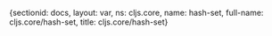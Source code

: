 {sectionid: docs, layout: var, ns: cljs.core, name: hash-set, full-name: cljs.core/hash-set,
  title: cljs.core/hash-set}
